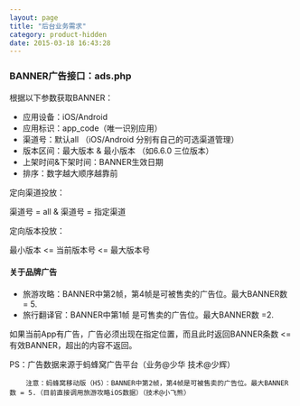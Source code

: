 ```yaml
---
layout: page
title: "后台业务需求"
category: product-hidden
date: 2015-03-18 16:43:28
---
```


### BANNER广告接口：ads.php

根据以下参数获取BANNER：

- 应用设备：iOS/Android
- 应用标识：app_code（唯一识别应用）
- 渠道号：默认all （iOS/Android 分别有自己的可选渠道管理）
- 版本区间：最大版本 & 最小版本 （如6.6.0 三位版本）
- 上架时间&下架时间：BANNER生效日期
- 排序：数字越大顺序越靠前

定向渠道投放：

渠道号 = all & 渠道号 = 指定渠道

定向版本投放：

最小版本 <= 当前版本号 <= 最大版本号

#### 关于品牌广告

- 旅游攻略：BANNER中第2帧，第4帧是可被售卖的广告位。最大BANNER数 = 5.
- 旅行翻译官：BANNER中第1帧 是可售卖的广告位。最大BANNER数 =2.

如果当前App有广告，广告必须出现在指定位置，而且此时返回BANNER条数 <= 有效BANNER，超出的内容不返回。

PS：广告数据来源于蚂蜂窝广告平台（业务@少华 技术@少辉）

        注意：蚂蜂窝移动版（H5）：BANNER中第2帧，第4帧是可被售卖的广告位。最大BANNER数 = 5.（目前直接调用旅游攻略iOS数据）（技术@小飞熊）